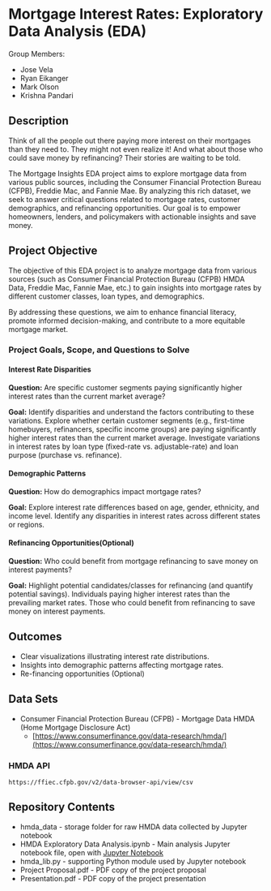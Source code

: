 # Mortgage Interest Rates: Exploratory Data Analysis (EDA)

Group Members:
- Jose Vela
- Ryan Eikanger
- Mark Olson
- Krishna Pandari

## Description
Think of all the people out there paying more interest on their mortgages than they need to. They might not even realize it! And what about those who could save money by refinancing? Their stories are waiting to be told.

The Mortgage Insights EDA project aims to explore mortgage data from various public sources, including the Consumer Financial Protection Bureau (CFPB), Freddie Mac, and Fannie Mae. By analyzing this rich dataset, we seek to answer critical questions related to mortgage rates, customer demographics, and refinancing opportunities. Our goal is to empower homeowners, lenders, and policymakers with actionable insights and save money.

## Project Objective
The objective of this EDA project is to analyze mortgage data from various sources (such as Consumer Financial Protection Bureau (CFPB) HMDA Data, Freddie Mac, Fannie Mae, etc.) to gain insights into mortgage rates by different customer classes, loan types, and demographics. 

By addressing these questions, we aim to enhance financial literacy, promote informed decision-making, and contribute to a more equitable mortgage market.

### Project Goals, Scope, and Questions to Solve
#### Interest Rate Disparities
**Question:** Are specific customer segments paying significantly higher interest rates than the current market average?

**Goal:** Identify disparities and understand the factors contributing to these variations.
Explore whether certain customer segments (e.g., first-time homebuyers, refinancers, specific income groups) are paying significantly higher interest rates than the current market average.
Investigate variations in interest rates by loan type (fixed-rate vs. adjustable-rate) and loan purpose (purchase vs. refinance).

#### Demographic Patterns
**Question:** How do demographics impact mortgage rates?

**Goal:** Explore interest rate differences based on age, gender, ethnicity, and income level.
Identify any disparities in interest rates across different states or regions.

#### Refinancing Opportunities(Optional)
**Question:** Who could benefit from mortgage refinancing to save money on interest payments?

**Goal:** Highlight potential candidates/classes for refinancing (and quantify potential savings).
Individuals paying higher interest rates than the prevailing market rates.
Those who could benefit from refinancing to save money on interest payments.

## Outcomes
- Clear visualizations illustrating interest rate distributions.
- Insights into demographic patterns affecting mortgage rates.
- Re-financing opportunities (Optional)

## Data Sets
- Consumer Financial Protection Bureau (CFPB) - Mortgage Data HMDA (Home Mortgage Disclosure Act) 
    - [https://www.consumerfinance.gov/data-research/hmda/](https://www.consumerfinance.gov/data-research/hmda/)

### HMDA API
```
https://ffiec.cfpb.gov/v2/data-browser-api/view/csv
```

## Repository Contents
- hmda_data - storage folder for raw HMDA data collected by Jupyter notebook
- HMDA Exploratory Data Analysis.ipynb - Main analysis Jupyter notebook file, open with [Jupyter Notebook](https://jupyter.org/)
- hmda_lib.py - supporting Python module used by Jupyter notebook
- Project Proposal.pdf - PDF copy of the project proposal
- Presentation.pdf - PDF copy of the project presentation
